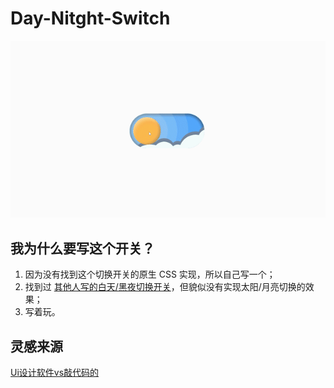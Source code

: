 # Day-Nitght-Switch

![Day-Night-Switch](./day_night_switch.gif)

## 我为什么要写这个开关？

1. 因为没有找到这个切换开关的原生 CSS 实现，所以自己写一个；
2. 找到过 [其他人写的白天/黑夜切换开关](https://github.com/Xiumuzaidiao/Day-night-toggle-button)，但貌似没有实现太阳/月亮切换的效果；
3. 写着玩。

## 灵感来源

[Ui设计软件vs敲代码的](https://www.bilibili.com/video/BV1Pm4y127ui)
